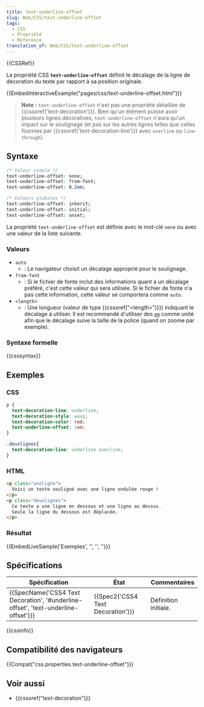 ```yaml
---
title: text-underline-offset
slug: Web/CSS/text-underline-offset
tags:
  - CSS
  - Propriété
  - Reference
translation_of: Web/CSS/text-underline-offset
---
```

{{CSSRef}}

La propriété CSS **`text-underline-offset`** définit le décalage de la ligne de décoration du texte par rapport à sa position originale.

{{EmbedInteractiveExample("pages/css/text-underline-offset.html")}}

> **Note :** `text-underline-offset` n'est pas une propriété détaillée de {{cssxref('text-decoration')}}. Bien qu'un élément puisse avoir plusieurs lignes décoratives, `text-underline-offset` n'aura qu'un impact sur le soulignage (et pas sur les autres lignes telles que celles fournies par {{cssxref('text-decoration-line')}} avec `overline` ou `line-through`).

## Syntaxe

```css
/* Valeur simple */
text-underline-offset: none;
text-underline-offset: from-font;
text-underline-offset: 0.2em;

/* Valeurs globales */
text-underline-offset: inherit;
text-underline-offset: initial;
text-underline-offset: unset;
```

La propriété `text-underline-offset` est définie avec le mot-clé `none` ou avec une valeur de la liste suivante.

### Valeurs

- `auto`
  - : Le navigateur choisit un décalage approprié pour le soulignage.
- `from-font`
  - : Si le fichier de fonte inclut des informations quant à un décalage préféré, c'est cette valeur qui sera utilisée. Si le fichier de fonte n'a pas cette information, cette valeur se comportera comme `auto`.
- `<length>`
  - : Une longueur (valeur de type {{cssxref("&lt;length&gt;")}}) indiquant le décalage à utiliser. Il est recommandé d'utiliser des [`em`](/fr/docs/Web/CSS/length#em) comme unité afin que le décalage suive la taille de la police (quand on zoome par exemple).

### Syntaxe formelle

{{csssyntax}}

## Exemples

### CSS

```css
p {
  text-decoration-line: underline;
  text-decoration-style: wavy;
  text-decoration-color: red;
  text-underline-offset: 1em;
}

.deuxlignes{
  text-decoration-line: underline overline;
}
```

### HTML

```html
<p class="uneligne">
  Voici un texte souligné avec une ligne ondulée rouge !
</p>
<p class="deuxlignes">
  Ce texte a une ligne en dessous et une ligne au dessus.
  Seule la ligne du dessous est déplacée.
</p>
```

### Résultat

{{EmbedLiveSample('Exemples', '', '', '')}}

## Spécifications

| Spécification                                                                                                                                    | État                                         | Commentaires         |
| ------------------------------------------------------------------------------------------------------------------------------------------------ | -------------------------------------------- | -------------------- |
| {{SpecName('CSS4 Text Decoration', '#<span class="pl-s">underline-offset</span>', 'text-underline-offset')}} | {{Spec2('CSS4 Text Decoration')}} | Définition initiale. |

{{cssinfo}}

## Compatibilité des navigateurs

{{Compat("css.properties.text-underline-offset")}}

## Voir aussi

- {{cssxref("text-decoration")}}
